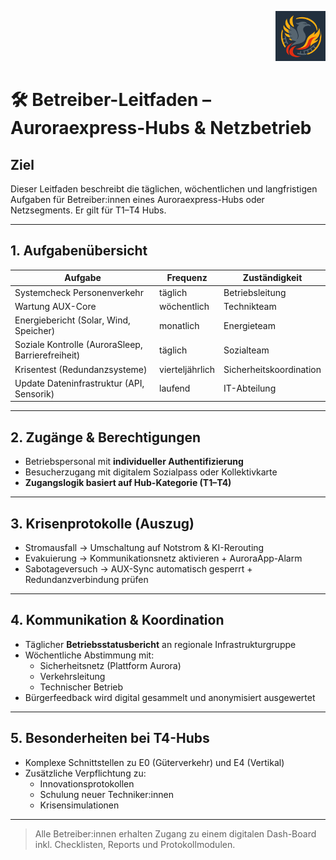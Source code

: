 <p align="right">
  <img src="./Auroraexpress_Boden_Logo.png" alt="Auroraexpress Logo" height="80">
</p>
<!--
Autor: Fabio Weidner
Version: 1.0
Sektion: Infrastruktur – Auroraexpress
Veröffentlichung: April 2025
-->

# 🛠️ Betreiber-Leitfaden – Auroraexpress-Hubs & Netzbetrieb

## Ziel
Dieser Leitfaden beschreibt die täglichen, wöchentlichen und langfristigen Aufgaben für Betreiber:innen eines Auroraexpress-Hubs oder Netzsegments. Er gilt für T1–T4 Hubs.

---

## 1. Aufgabenübersicht

| Aufgabe | Frequenz | Zuständigkeit |
|--------|----------|---------------|
| Systemcheck Personenverkehr | täglich | Betriebsleitung |
| Wartung AUX-Core | wöchentlich | Technikteam |
| Energiebericht (Solar, Wind, Speicher) | monatlich | Energieteam |
| Soziale Kontrolle (AuroraSleep, Barrierefreiheit) | täglich | Sozialteam |
| Krisentest (Redundanzsysteme) | vierteljährlich | Sicherheitskoordination |
| Update Dateninfrastruktur (API, Sensorik) | laufend | IT-Abteilung |

---

## 2. Zugänge & Berechtigungen

- Betriebspersonal mit **individueller Authentifizierung**
- Besucherzugang mit digitalem Sozialpass oder Kollektivkarte
- **Zugangslogik basiert auf Hub-Kategorie (T1–T4)**

---

## 3. Krisenprotokolle (Auszug)

- Stromausfall → Umschaltung auf Notstrom & KI-Rerouting
- Evakuierung → Kommunikationsnetz aktivieren + AuroraApp-Alarm
- Sabotageversuch → AUX-Sync automatisch gesperrt + Redundanzverbindung prüfen

---

## 4. Kommunikation & Koordination

- Täglicher **Betriebsstatusbericht** an regionale Infrastrukturgruppe
- Wöchentliche Abstimmung mit:
  - Sicherheitsnetz (Plattform Aurora)
  - Verkehrsleitung
  - Technischer Betrieb
- Bürgerfeedback wird digital gesammelt und anonymisiert ausgewertet

---

## 5. Besonderheiten bei T4-Hubs

- Komplexe Schnittstellen zu E0 (Güterverkehr) und E4 (Vertikal)
- Zusätzliche Verpflichtung zu:
  - Innovationsprotokollen
  - Schulung neuer Techniker:innen
  - Krisensimulationen

---

> Alle Betreiber:innen erhalten Zugang zu einem digitalen Dash-Board inkl. Checklisten, Reports und Protokollmodulen.
